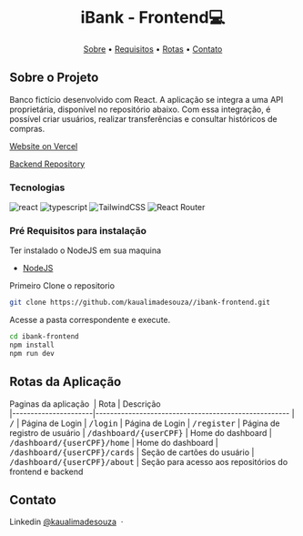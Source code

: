 [JAVASCRIPT__BADGE]: https://img.shields.io/badge/Javascript-000?style=for-the-badge&logo=javascript
[TYPESCRIPT__BADGE]: https://img.shields.io/badge/typescript-D4FAFF?style=for-the-badge&logo=typescript
[REACT__BADGE]: https://img.shields.io/badge/React-005CFE?style=for-the-badge&logo=react
[VUE__BADGE]: https://img.shields.io/badge/VueJS-fff?style=for-the-badge&logo=vue
[GATSBY__BADGE]: https://img.shields.io/badge/Gatsby-7026b9?style=for-the-badge&logo=gatsby
[ANGULAR__BADGE]: https://img.shields.io/badge/Angular-red?style=for-the-badge&logo=angular
[PROJECT__BADGE]: https://img.shields.io/badge/📱Visit_this_project-000?style=for-the-badge&logo=project
[PROJECT__URL]: https://github.com/Fernanda-Kipper/Readme-Templates

<h1 align="center" style="font-weight: bold;">iBank - Frontend💻</h1>

<p align="center">
 <a href="#about">Sobre</a> • 
  <a href="#prerequisites">Requisitos</a> • 
  <a href="#routes">Rotas</a> •
 <a href="#contato">Contato</a>
</p>

<h2 id="about">Sobre o Projeto</h2>

Banco fictício desenvolvido com React. A aplicação se integra a uma API proprietária, disponível no repositório abaixo. Com essa integração, é possível criar usuários, realizar transferências e consultar históricos de compras.

[Website on Vercel](https://ibank-frontend.vercel.app/)

[Backend Repository](https://github.com/kaualimadesouza/ibank-backend)

<h3>Tecnologias</h3>

![react][REACT__BADGE]
![typescript][TYPESCRIPT__BADGE]
![TailwindCSS](https://img.shields.io/badge/tailwindcss-%2338B2AC.svg?style=for-the-badge&logo=tailwind-css&logoColor=white)
![React Router](https://img.shields.io/badge/React_Router-CA4245?style=for-the-badge&logo=react-router&logoColor=white)

<h3 id="prerequisites">Pré Requisitos para instalação</h3>

Ter instalado o NodeJS em sua maquina
- [NodeJS](https://nodejs.org/pt)

Primeiro Clone o repositorio

```bash
git clone https://github.com/kaualimadesouza//ibank-frontend.git
```

Acesse a pasta correspondente e execute.

```bash
cd ibank-frontend
npm install
npm run dev
```

<h2 id="routes">Rotas da Aplicação</h2>

Paginas da aplicação
​
| Rota               | Descrição                                          
|----------------------|-----------------------------------------------------
| <kbd>/</kbd>     | Página de Login
| <kbd>/login</kbd>     | Página de Login
| <kbd>/register</kbd>     | Página de registro de usuário
| <kbd>/dashboard/{userCPF}</kbd>     | Home do dashboard
| <kbd>/dashboard/{userCPF}/home</kbd>     | Home do dashboard
| <kbd>/dashboard/{userCPF}/cards</kbd>     | Seção de cartões do usuário
| <kbd>/dashboard/{userCPF}/about</kbd>     | Seção para acesso aos repositórios do frontend e backend

<h2 id="contato">Contato</h2>

Linkedin [@kaualimadesouza](https://www.linkedin.com/in/kaualimadesouza/) &nbsp;&middot;&nbsp;
